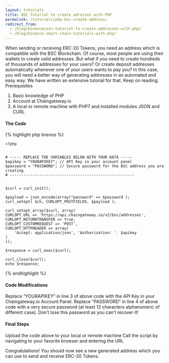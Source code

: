 ```yaml
---
layout: tutorials
title: BSC Tutorial to create adresses with PHP
permalink: /tutorials/php-bsc-create-address/
redirect_from:
  - /blog/binancecoin-tutorial-to-create-addresses-with-php/
  - /blog/binance-smart-chain-tutorials-with-php/
---
```


When sending or receiving ERC-20 Tokens, you need an address which is compatible with the BSC Blockchain. Of course, most people are using their wallets to create valid addresses. But what if you need to create hundreds of thousands of addresses for your users? Or create deposit addresses automatically whenever one of your users wants to pay you? In this case, you will need a better way of generating addresses in an automated and easy way. We have written an extensive tutorial for that. Keep on reading.
Prerequisites

1. Basic knowledge of PHP
2. Account at Chaingateway.io
3. A local or remote machine with PHP7 and installed modules JSON and CURL

#### The Code

{% highlight php linenos %}
    
    <?php


    # ----- REPLACE THE VARIABLES BELOW WITH YOUR DATA -----
    $apikey = "YOURAPIKEY"; // API Key in your account panel
    $password = "PASSWORD"; // Secure password for the BSC address you are creating
    # -------------------------------------------------------


    $curl = curl_init();

    $payload = json_encode(array("password" => $password );
    curl_setopt( $ch, CURLOPT_POSTFIELDS, $payload );

    curl_setopt_array($curl, array(
    CURLOPT_URL => 'https://api.chaingateway.io/v2/bsc/addresses',
    CURLOPT_RETURNTRANSFER => true,
    CURLOPT_CUSTOMREQUEST => 'POST',
    CURLOPT_HTTPHEADER => array(
        'Accept: application/json', 'Authorization: '. $apikey
    )
    ));

    $response = curl_exec($curl);

    curl_close($curl);
    echo $response;

{% endhighlight %}



#### Code Modifications

Replace “YOURAPIKEY” in line 3 of above code with the API Key in your Chaingateway.io Account Panel.
Replace “PASSWORD” in line 4 of above code with a very secure password (at least 12 characters alphanumeric of different case). Don’t lose this password as you can’t recover it!

#### Final Steps

Upload the code above to your local or remote machine
Call the script by navigating to your favorite browser and entering the URL

Congratulations! You should now see a new generated address which you can use to send and receive ERC-20 Tokens. 
